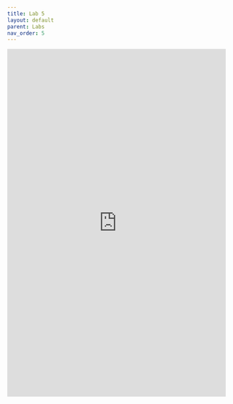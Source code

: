 ```yaml
---
title: Lab 5
layout: default
parent: Labs
nav_order: 5
---
```

<iframe 
    src="https://docs.google.com/document/d/e/2PACX-1vQ4BmOSxhQRHRiaXpLI5NW917xvXcZ_82Arxcj3jutSpwrJ7g68LUjFLeOvjTnyQ2QDmb5lDI50OrPs/pub?embedded=true" 
    width="100%" 
    height="800px" 
    frameborder="0" 
    allowfullscreen>
</iframe>
